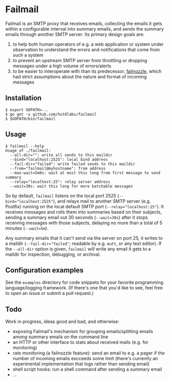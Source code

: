 # Failmail

Failmail is an SMTP proxy that receives emails, collecting the emails it gets
within a configurable interval into summary emails, and sends the summary
emails through another SMTP server. Its primary design goals are:

1. to help both human operators of e.g. a web application or system under
   observation to understand the errors and notifications that come from such a
   system
2. to prevent an upstream SMTP server from throttling or dropping messages
   under a high volume of errors/alerts
3. to be easier to interoperate with than its predecessor,
   [failnozzle](http://github.com/wingu/failnozzle), which had strict
   assumptions about the nature and format of incoming messages


## Installation

    $ export GOPATH=...
    $ go get -u github.com/hut8labs/failmail
    $ $GOPATH/bin/failmail


## Usage

    $ failmail --help
    Usage of ./failmail:
      --all-dir="": write all sends to this maildir
      --bind="localhost:2525": local bind address
      --fail-dir="failed": write failed sends to this maildir
      --from="failmail@myhostname": from address
      --max-wait=5m0s: wait at most this long from first message to send summary
      --relay="localhost:25": relay server address
      --wait=30s: wait this long for more batchable messages

So by default, `failmail` listens on the local port 2525
(`--bind="localhost:2525"`), and relays mail to another SMTP server (e.g.
Postfix) running on the local default SMTP port (`--relay="localhost:25"`). It
receives messages and rolls them into summaries based on their subjects,
sending a summary email out 30 seconds (`--wait=30s`) after it stops receiving
messages with those subjects, delaying no more than a total of 5 minutes
(`--wait=5m`).

Any summary emails that it can't send via the server on port 25, it writes to a
maildir (`--fail-dir="failed"`; readable by e.g. `mutt`, or any text editor).
If the `--all-dir` option is given, `failmail` will write any email it gets to
a maildir for inspection, debugging, or archival.


## Configuration examples

See the `examples` directory for code snippets for your favorite programming
language/logging framework. (If there's one that you'd like to see, feel free
to open an issue or submit a pull request.)


## Todo

Work in progress, ideas good and bad, and otherwise:

* exposing Failmail's mechanism for grouping emails/splitting emails among
  summary emails on the command line
* an HTTP or other interface to stats about received mails (e.g. for
  monitoring)
* rate monitoring (a failnozzle feature): send an email to e.g. a pager if the
  number of incoming emails excceeds some limit (there's currently an
  experimental implementation that logs rather than sending email)
* shell script hooks: run a shell command after sending a summary email
* ...
